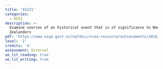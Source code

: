```yaml
---
title: '91231'
categories:
  - HIS2
description: >-
  Examine sources of an historical event that is of significance to New
  Zealanders
pdf: 'https://www.nzqa.govt.nz/nqfdocs/ncea-resource/achievements/2019/as91231.pdf'
level: '2'
credits: '4'
assessment: External
ue_lit_reading: true
ue_lit_writing: true
---
```


